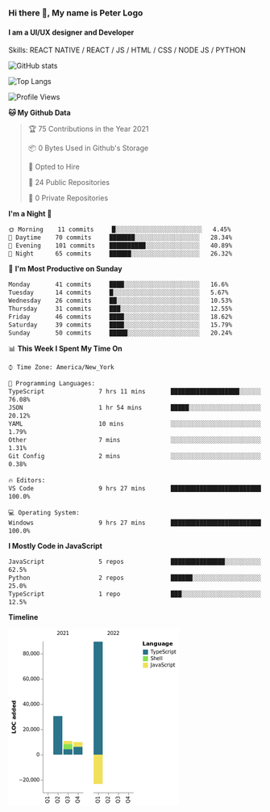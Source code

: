 ### Hi there 👋, My name is Peter Logo
#### I am a UI/UX designer and Developer
Skills: REACT NATIVE / REACT / JS / HTML / CSS / NODE JS / PYTHON

![GitHub stats](https://github-readme-stats.vercel.app/api?username=peterlogo&show_icons=true&count_private=true&theme=dark)

![Top Langs](https://github-readme-stats.vercel.app/api/top-langs/?username=peterlogo&theme=dark&layout=compact)

<!--START_SECTION:waka-->
![Profile Views](http://img.shields.io/badge/Profile%20Views-2-blue)

**🐱 My Github Data** 

> 🏆 75 Contributions in the Year 2021
 > 
> 📦 0 Bytes Used in Github's Storage 
 > 
> 💼 Opted to Hire
 > 
> 📜 24 Public Repositories 
 > 
> 🔑 0 Private Repositories  
 > 
**I'm a Night 🦉** 

```text
🌞 Morning    11 commits     █░░░░░░░░░░░░░░░░░░░░░░░░   4.45% 
🌆 Daytime    70 commits     ███████░░░░░░░░░░░░░░░░░░   28.34% 
🌃 Evening    101 commits    ██████████░░░░░░░░░░░░░░░   40.89% 
🌙 Night      65 commits     ██████░░░░░░░░░░░░░░░░░░░   26.32%

```
📅 **I'm Most Productive on Sunday** 

```text
Monday       41 commits     ████░░░░░░░░░░░░░░░░░░░░░   16.6% 
Tuesday      14 commits     █░░░░░░░░░░░░░░░░░░░░░░░░   5.67% 
Wednesday    26 commits     ██░░░░░░░░░░░░░░░░░░░░░░░   10.53% 
Thursday     31 commits     ███░░░░░░░░░░░░░░░░░░░░░░   12.55% 
Friday       46 commits     ████░░░░░░░░░░░░░░░░░░░░░   18.62% 
Saturday     39 commits     ████░░░░░░░░░░░░░░░░░░░░░   15.79% 
Sunday       50 commits     █████░░░░░░░░░░░░░░░░░░░░   20.24%

```


📊 **This Week I Spent My Time On** 

```text
⌚︎ Time Zone: America/New_York

💬 Programming Languages: 
TypeScript               7 hrs 11 mins       ███████████████████░░░░░░   76.08% 
JSON                     1 hr 54 mins        █████░░░░░░░░░░░░░░░░░░░░   20.12% 
YAML                     10 mins             ░░░░░░░░░░░░░░░░░░░░░░░░░   1.79% 
Other                    7 mins              ░░░░░░░░░░░░░░░░░░░░░░░░░   1.31% 
Git Config               2 mins              ░░░░░░░░░░░░░░░░░░░░░░░░░   0.38%

🔥 Editors: 
VS Code                  9 hrs 27 mins       █████████████████████████   100.0%

💻 Operating System: 
Windows                  9 hrs 27 mins       █████████████████████████   100.0%

```

**I Mostly Code in JavaScript** 

```text
JavaScript               5 repos             ███████████████░░░░░░░░░░   62.5% 
Python                   2 repos             ██████░░░░░░░░░░░░░░░░░░░   25.0% 
TypeScript               1 repo              ███░░░░░░░░░░░░░░░░░░░░░░   12.5%

```


**Timeline**

![Chart not found](https://raw.githubusercontent.com/peterlogo/peterlogo/main/charts/bar_graph.png) 


<!--END_SECTION:waka-->


